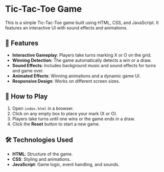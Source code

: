# Tic-Tac-Toe Game

This is a simple Tic-Tac-Toe game built using HTML, CSS, and JavaScript. It features an interactive UI with sound effects and animations.

## 📌 Features
- **Interactive Gameplay**: Players take turns marking X or O on the grid.
- **Winning Detection**: The game automatically detects a win or a draw.
- **Sound Effects**: Includes background music and sound effects for turns and game over.
- **Animated Effects**: Winning animations and a dynamic game UI.
- **Responsive Design**: Works on different screen sizes.

## 🚀 How to Play
1. Open `index.html` in a browser.
2. Click on any empty box to place your mark (X or O).
3. Players take turns until one wins or the game ends in a draw.
4. Click the **Reset** button to start a new game.

## 🛠️ Technologies Used
- **HTML**: Structure of the game.
- **CSS**: Styling and animations.
- **JavaScript**: Game logic, event handling, and sounds.
